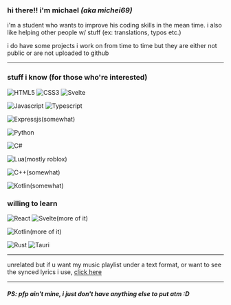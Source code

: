 ### hi there!! i'm **michael** *(aka michei69)*
i'm a student who wants to improve his coding skills in the mean time. i also like helping other people w/ stuff (ex: translations, typos etc.)

i do have some projects i work on from time to time but they are either not public or are not uploaded to github

---

### stuff i know (for those who're interested)
![HTML5](https://img.shields.io/static/v1?label=&message=HTML&logo=html5&color=e34f26&logoColor=ffffff&style=flat-square)
![CSS3](https://img.shields.io/static/v1?label=&message=CSS&logo=css3&color=1572b6&logoColor=ffffff&style=flat-square)
![Svelte](https://img.shields.io/static/v1?label=&message=Svelte&logo=svelte&color=f1413d&logoColor=ffffff&style=flat-square)


![Javascript](https://img.shields.io/static/v1?label=&message=Javascript&logo=javascript&color=eeee00&logoColor=ffffff&style=flat-square)
![Typescript](https://img.shields.io/static/v1?label=&message=Typescript&logo=typescript&color=0099dd&logoColor=ffffff&style=flat-square)

![Expressjs](https://img.shields.io/static/v1?label=&message=ExpressJS&logo=express&color=444&logoColor=ffffff&style=flat-square)(somewhat)

![Python](https://img.shields.io/static/v1?label=&message=Python&logo=python&color=3c78a9&logoColor=ffffff&style=flat-square)

![C#](https://img.shields.io/static/v1?label=&message=C%23&logo=dotnet&color=5555dd&logoColor=ffffff&style=flat-square)

![Lua](https://img.shields.io/static/v1?label=&message=Lua&logo=lua&color=00a1ff&logoColor=ffffff&style=flat-square)(mostly roblox)

![C++](https://img.shields.io/static/v1?label=&message=C%2b%2b&logo=cplusplus&color=226600&logoColor=ffffff&style=flat-square)(somewhat)

![Kotlin](https://img.shields.io/static/v1?label=&message=Kotlin&logo=kotlin&color=f18133&logoColor=ffffff&style=flat-square)(somewhat)


### willing to learn

![React](https://img.shields.io/static/v1?label=&message=React&logo=react&color=2266cc&logoColor=ffffff&style=flat-square)
![Svelte](https://img.shields.io/static/v1?label=&message=Svelte&logo=svelte&color=f1413d&logoColor=ffffff&style=flat-square)(more of it)

![Kotlin](https://img.shields.io/static/v1?label=&message=Kotlin&logo=kotlin&color=f18133&logoColor=ffffff&style=flat-square)(more of it)

![Rust](https://img.shields.io/static/v1?label=&message=Rust&logo=rust&color=000&logoColor=ffffff&style=flat-square)
![Tauri](https://img.shields.io/static/v1?label=&message=Tauri&logo=tauri&color=24c8db&logoColor=ffffff&style=flat-square)

---
unrelated but if u want my music playlist under a text format, or want to see the synced lyrics i use, [click here](./musix/)

---

##### PS: pfp ain't mine, i just don't have anything else to put atm :D
